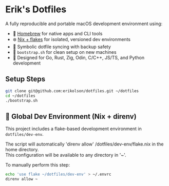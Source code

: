 # Erik's Dotfiles

A fully reproducible and portable macOS development environment using:

- 🧰 [Homebrew](https://brew.sh) for native apps and CLI tools
- ❄️ [Nix + flakes](https://nixos.org/) for isolated, versioned dev environments
- 📂 Symbolic dotfile syncing with backup safety
- 🔁 `bootstrap.sh` for clean setup on new machines
- 🧠 Designed for Go, Rust, Zig, Odin, C/C++, JS/TS, and Python development
  


## Setup Steps  
  
```bash
git clone git@github.com:erikolson/dotfiles.git ~/dotfiles
cd ~/dotfiles
./bootstrap.sh
```


## 🧪 Global Dev Environment (Nix + direnv)
  
This project includes a flake-based development environment in `dotfiles/dev-env`.  
  
The script will automatically 'direnv allow' /dotfiles/dev-env/flake.nix in the home directory.  
This configuration will be available to any directory in '~'.    
  
To manually perform this step:  
  
```bash
echo 'use flake ~/dotfiles/dev-env' > ~/.envrc
direnv allow ~
```




